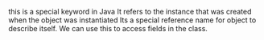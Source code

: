 this is a special keyword in Java
It refers to the instance that was created when the object was instantiated
Its a special reference name for object to describe itself.
We can use this to access fields in the class.